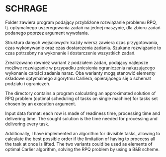 # SCHRAGE
Folder zawiera program podający przybliżone rozwiązanie problemu RPQ, tj. optymalnego uszeregowania zadań na jednej maszynie, dla zbioru zadań podanego poprzez argument wywołania.

Struktura danych wejściowych: każdy wiersz zawiera czas przygotowania, czas wykonywanie oraz czas dostarczenia zadania. Szukane rozwiązanie to czas potrzebny na wykonanie i dostarczenie wszystkich zadań.

Zrealizowano również wariant z podziałem zadań, podający najlepsze możliwe rozwiązanie w przypadku zniesienia ograniczenia nakazującego wykonanie całości zadania naraz. Oba warianty mogą stanowić elementy składowe optymalnego algorytmu Carliera, opierającego się o schemat podziału i ograniczeń. 

The directory contains a program calculating an approximated solution of RPQ problem (optimal scheduling of tasks on single machine) for tasks set chosen by an execution argument.

Input data format: each row is made of readiness time, processing time and delivering time. The sought solution is the time needed for processing and delivering every task.

Additionally, I have implemented an algorithm for divisible tasks, allowing to calculate the best possible order if the limitation of having to proccess all the task at once is lifted. The two variants could be used as elements of optimal Carlier algorithm, solving the RPQ problem by using a B&B scheme. 
